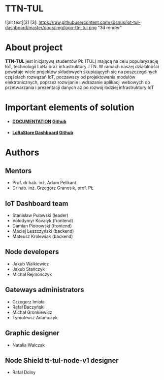 ﻿# TTN-TUL

![alt text][3]
[3]: https://raw.githubusercontent.com/sosnus/iot-tul-dashboard/master/docs/img/logo-ttn-tul.png "3d render"

# About project

**TTN-TUL** jest inicjatywą studentów PŁ (TUL) mającą na celu popularyzację IoT, technologii LoRa oraz infrastruktury TTN. W ramach naszej działalności powstaje wiele projektów składowych skupiających się na poszczególnych częściach rozwązań IoT, poczawszy od projektowania modułów elektronicznych, poprzez rozwijanie i wdrazanie aplikacji webowych do przetwarzania i prezentacji danych aż po rozwój łódziej infrastruktury IoT

# Important elements of solution

* #### [DOCUMENTATION](https://ttn-tul.readthedocs.io/en/latest/) [Github](https://github.com/sosnus/ttn-tul) 
* #### [LoRaStore Dashboard](https://sosnus.github.io/iot-tul/Charts.html) [Github](https://github.com/sosnus/iot-tul)

# Authors

## Mentors

* Prof. dr hab. inż. Adam Pelikant
* Dr hab. inż. Grzegorz Granosik, prof. PŁ

## IoT Dashboard team

* Stanisław Puławski (leader)
* Volodymyr Kovalyk (frontend)
* Damian Piotrowski (frontend)
* Maciej Leszczyński (backend)
* Mateusz Królewiak (backend)

## Node developers

* Jakub Walkiewicz
* Jakub Stańczyk
* Michał Rejmonczyk

## Gateways administrators

* Grzegorz Imioła
* Rafał Baczyński
* Michał Gronkiewicz
* Tymoteusz Adamczyk

## Graphic designer

* Natalia Walczak

## Node Shield tt-tul-node-v1 designer

* Rafał Dolny
